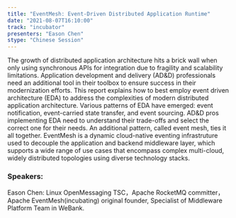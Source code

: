 ```yaml
---
title: "EventMesh: Event-Driven Distributed Application Runtime"
date: "2021-08-07T16:10:00" 
track: "incubator"
presenters: "Eason Chen"
stype: "Chinese Session"
---
```

The growth of distributed application architecture hits a brick wall when  only using synchronous APIs for integration due to fragility and scalability  limitations. Application development and delivery (AD&D) professionals  need an additional tool in their toolbox to ensure success in their  modernization efforts. This report explains how to best employ event driven architecture (EDA) to address the complexities of modern distributed application architecture.
Various patterns of EDA have emerged: event notification, event-carried state transfer, and event  sourcing. AD&D pros implementing EDA need to understand their trade-offs and select the correct one  for their needs. An additional pattern, called event mesh, ties it all together.
EventMesh is a dynamic cloud-native eventing infrastruture used to decouple the application and backend middleware layer, which supports a wide range of use cases that encompass complex multi-cloud, widely distributed topologies using diverse technology stacks.

 ### Speakers: 
 Eason Chen: Linux OpenMessaging TSC，Apache RocketMQ committer，Apache EventMesh(incubating) original founder, Specialist of Middleware Platform Team in WeBank.
